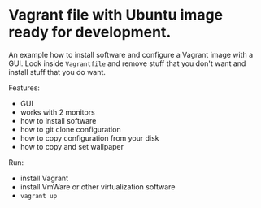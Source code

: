 # Vagrant file with Ubuntu image ready for development.

An example how to install software and configure a Vagrant image with a GUI.
Look inside `Vagrantfile` and remove stuff that you don't want and install stuff that you do want.

Features:

* GUI
* works with 2 monitors
* how to install software
* how to git clone configuration
* how to copy configuration from your disk
* how to copy and set wallpaper

Run:

* install Vagrant
* install VmWare or other virtualization software
* `vagrant up`

